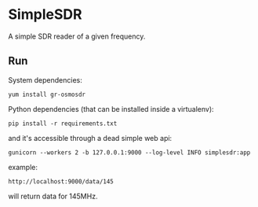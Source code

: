 # SimpleSDR

A simple SDR reader of a given frequency.

## Run

System dependencies:

`yum install gr-osmosdr`

Python dependencies (that can be installed inside a virtualenv):

`pip install -r requirements.txt`

and it's accessible through a dead simple web api:

`gunicorn --workers 2 -b 127.0.0.1:9000 --log-level INFO simplesdr:app`

example:

`http://localhost:9000/data/145`

will return data for 145MHz.


